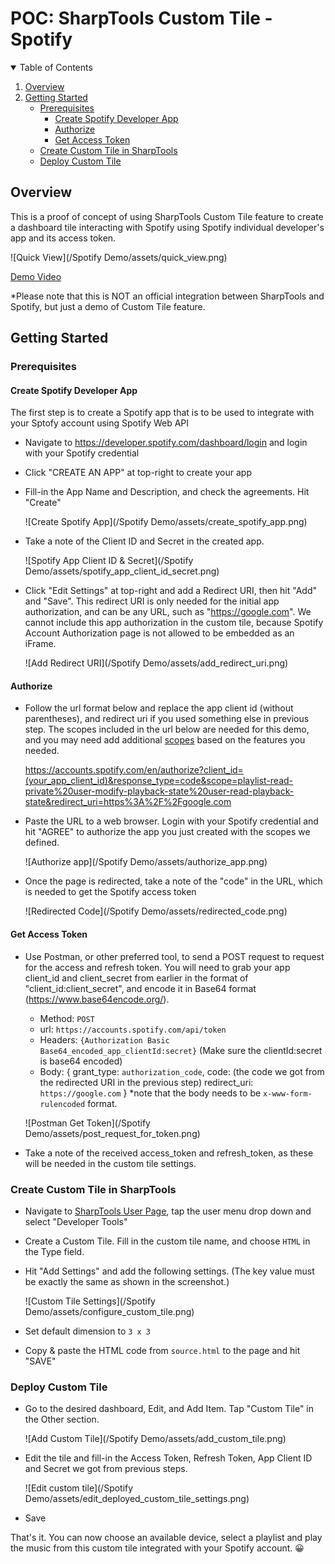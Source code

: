# POC: SharpTools Custom Tile - Spotify
<!-- TABLE OF CONTENTS -->
<details open="open">
  <summary>Table of Contents</summary>
  <ol>
    <li>
      <a href="#overview">Overview</a>
    </li>
    <li>
      <a href="#getting-started">Getting Started</a>
      <ul>
        <li><a href="#prerequisites">Prerequisites</a>
            <ul>
                <li><a href="#create-spotify-developer-app">Create Spotify Developer App</a></li>
                <li><a href="#authorize">Authorize</a></li>
                <li><a href="#get-access-token">Get Access Token</a></li>
            </ul>
        </li>
        <li><a href="#create-custom-tile-in-sharptools">Create Custom Tile in SharpTools</a></li>
        <li><a href="#deploy-custom-tile">Deploy Custom Tile</a></li>
      </ul>
    </li>
  </ol>
</details>

## Overview

This is a proof of concept of using SharpTools Custom Tile feature to create a dashboard tile interacting with Spotify using Spotify individual developer's app and its access token. 

![Quick View](/Spotify Demo/assets/quick_view.png)

[Demo Video](https://youtu.be/088h3uIvKkY)

*Please note that this is NOT an official integration between SharpTools and Spotify, but just a demo of Custom Tile feature. 

## Getting Started
### Prerequisites
#### Create Spotify Developer App
The first step is to create a Spotify app that is to be used to integrate with your Sptofy account using Spotify Web API
* Navigate to https://developer.spotify.com/dashboard/login and login with your Spotify credential
* Click "CREATE AN APP" at top-right to create your app
* Fill-in the App Name and Description, and check the agreements. Hit "Create"
  
  ![Create Spotify App](/Spotify Demo/assets/create_spotify_app.png)

* Take a note of the Client ID and Secret in the created app.
  
  ![Spotify App Client ID & Secret](/Spotify Demo/assets/spotify_app_client_id_secret.png)

* Click "Edit Settings" at top-right and add a Redirect URI, then hit "Add" and "Save". This redirect URI is only needed for the initial app authorization, and can be any URL, such as "https://google.com". We cannot include this app authorization in the custom tile, because Spotify Account Authorization page is not allowed to be embedded as an iFrame. 
  
  ![Add Redirect URI](/Spotify Demo/assets/add_redirect_uri.png)

#### Authorize
* Follow the url format below and replace the app client id (without parentheses), and redirect uri if you used something else in previous step. The scopes included in the url below are needed for this demo, and you may need add additional [scopes](https://developer.spotify.com/documentation/general/guides/scopes/) based on the features you needed.

  https://accounts.spotify.com/en/authorize?client_id=(your_app_client_id)&response_type=code&scope=playlist-read-private%20user-modify-playback-state%20user-read-playback-state&redirect_uri=https%3A%2F%2Fgoogle.com

* Paste the URL to a web browser. Login with your Spotify credential and hit "AGREE" to authorize the app you just created with the scopes we defined. 
  
  ![Authorize app](/Spotify Demo/assets/authorize_app.png)

* Once the page is redirected, take a note of the "code" in the URL, which is needed to get the Spotify access token 
  
  ![Redirected Code](/Spotify Demo/assets/redirected_code.png)

#### Get Access Token
* Use Postman, or other preferred tool, to send a POST request to request for the access and refresh token. You will need to grab your app client_id and client_secret from earlier in the format of "client_id:client_secret", and encode it in Base64 format (https://www.base64encode.org/).
  - Method: `POST`
  - url: `https://accounts.spotify.com/api/token`
  - Headers: `{Authorization Basic Base64_encoded_app_clientId:secret}` (Make sure the clientId:secret is base64 encoded)
  - Body: {
      grant_type: `authorization_code`,
      code: (the code we got from the redirected URI in the previous step)
      redirect_uri: `https://google.com`
    }
    *note that the body needs to be `x-www-form-rulencoded` format.
  
  ![Postman Get Token](/Spotify Demo/assets/post_request_for_token.png)

* Take a note of the received access_token and refresh_token, as these will be needed in the custom tile settings.

### Create Custom Tile in SharpTools
* Navigate to [SharpTools User Page](https://sharptools.io/user), tap the user menu drop down and select "Developer Tools"
* Create a Custom Tile. Fill in the custom tile name, and choose `HTML` in the Type field.
* Hit "Add Settings" and add the following settings. (The key value must be exactly the same as shown in the screenshot.)

  ![Custom Tile Settings](/Spotify Demo/assets/configure_custom_tile.png)

* Set default dimension to `3 x 3`   
* Copy & paste the HTML code from `source.html` to the page and hit "SAVE"

### Deploy Custom Tile
* Go to the desired dashboard, Edit, and Add Item. Tap "Custom Tile" in the Other section. 

  ![Add Custom Tile](/Spotify Demo/assets/add_custom_tile.png)

* Edit the tile and fill-in the Access Token, Refresh Token, App Client ID and Secret we got from previous steps. 

  ![Edit custom tile](/Spotify Demo/assets/edit_deployed_custom_tile_settings.png)

* Save

That's it. You can now choose an available device, select a playlist and play the music from this custom tile integrated with your Spotify account.  😀